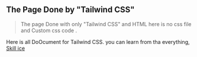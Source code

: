 ## The Page Done by "Tailwind CSS" 

> The page Done with only "Tailwind CSS" and HTML here is no css file and Custom css code .


Here is all DoOcument for Tailwind CSS. you can learn from tha everything,
[Skill ice](https://tailwindcss.com/docs/installation "Tailwind CSS")

